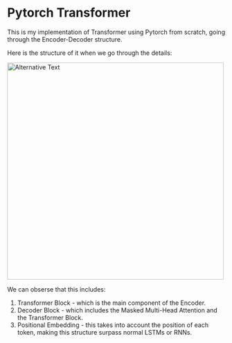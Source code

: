 # Pytorch Transformer
This is my implementation of Transformer using Pytorch from scratch, going through the Encoder-Decoder structure.


Here is the structure of it when we go through the details: 

<img src="https://lenngro.github.io/assets/images/2020-11-07-Attention-Is-All-You-Need/transformer-model-architecture.png" alt="Alternative Text" width="500">

We can obserse that this includes:  
1. Transformer Block - which is the main component of the Encoder.
2. Decoder Block - which includes the Masked Multi-Head Attention and the Transformer Block.
3. Positional Embedding - this takes into account the position of each token, making this structure surpass normal LSTMs or RNNs.
